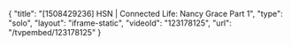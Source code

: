 {
    "title": "[1508429236] HSN | Connected Life: Nancy Grace Part 1",
    "type": "solo",
    "layout": "iframe-static",
    "videoId": "123178125",
    "url": "\/tvpembed\/123178125"
}